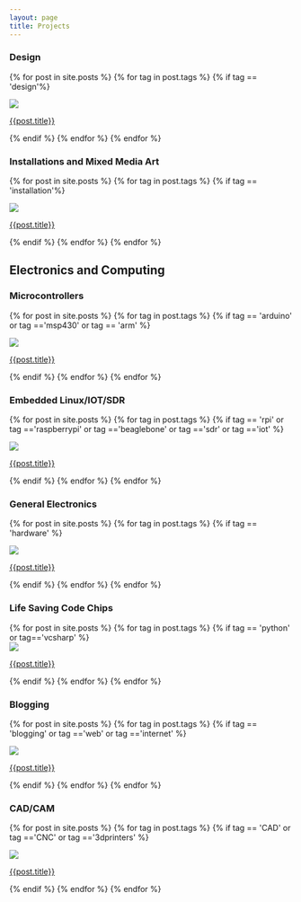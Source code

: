 ```yaml
---
layout: page
title: Projects
---
```


<div class="projects">
<h3>Design</h3>

  {% for post in site.posts %}
  {% for tag in post.tags %}
  {% if tag == 'design'%}
 <div class="project">
 <a href="{{post.url}}">
 <img src="http://res.cloudinary.com/indiantinker/image/fetch/w_200,h_200,c_fill,g_auto/{{post.image}}">
 <p>
 {{post.title}}
 </p></a>
 </div>

  {% endif %}
  {% endfor %}
  {% endfor %}
</div>

<div class="projects">
<h3>Installations and Mixed Media Art</h3>

  {% for post in site.posts %}
  {% for tag in post.tags %}
  {% if tag == 'installation'%}
 <div class="project">
 <a href="{{post.url}}">
 <img src="http://res.cloudinary.com/indiantinker/image/fetch/w_200,h_200,c_fill,g_auto/{{post.image}}">
 <p>
 {{post.title}}
 </p></a>
 </div>

  {% endif %}
  {% endfor %}
  {% endfor %}
</div>

<h2>Electronics and Computing</h2>
<div class="projects">
<h3>Microcontrollers</h3>

  {% for post in site.posts %}
  {% for tag in post.tags %}
  {% if tag == 'arduino' or tag =='msp430' or tag == 'arm' %}
 <div class="project">
 <a href="{{post.url}}">
 <img src="http://res.cloudinary.com/indiantinker/image/fetch/w_200,h_200,c_fill,g_auto/{{post.image}}">
 <p>
 {{post.title}}
 </p></a>
 </div>

  {% endif %}
  {% endfor %}
  {% endfor %}
</div>
<div class="projects">
<h3>Embedded Linux/IOT/SDR</h3>

  {% for post in site.posts %}
  {% for tag in post.tags %}
  {% if tag == 'rpi' or tag =='raspberrypi' or tag =='beaglebone' or tag =='sdr' or tag =='iot' %}
   <div class="project">
 <a href="{{post.url}}">
 <img src="http://res.cloudinary.com/indiantinker/image/fetch/w_200,h_200,c_fill,g_auto/{{post.image}}">
 <p>
 {{post.title}}
 </p></a>
 </div>
	
  {% endif %}
  {% endfor %}
  {% endfor %}
</div>
<div class="projects">
<h3>General Electronics</h3>

  {% for post in site.posts %}
  {% for tag in post.tags %}
  {% if tag == 'hardware' %}
   <div class="project">
 <a href="{{post.url}}">
 <img src="http://res.cloudinary.com/indiantinker/image/fetch/w_200,h_200,c_fill,g_auto/{{post.image}}">
 <p>
 {{post.title}}
 </p></a>
 </div>

	
  {% endif %}
  {% endfor %}
  {% endfor %}
</div>
<div class="projects">
<h3>Life Saving Code Chips</h3>
{% for post in site.posts %}
  {% for tag in post.tags %}
  {% if tag == 'python' or tag=='vcsharp' %}
   <div class="project">
 <a href="{{post.url}}">
 <img src="http://res.cloudinary.com/indiantinker/image/fetch/w_200,h_200,c_fill,g_auto/{{post.image}}">
 <p>
 {{post.title}}
 </p></a>
 </div>

	
  {% endif %}
  {% endfor %}
  {% endfor %}
</div>

<div class="projects">
<h3>Blogging</h3>

  {% for post in site.posts %}
  {% for tag in post.tags %}
  {% if tag == 'blogging' or tag =='web' or tag =='internet' %}
   <div class="project">
 <a href="{{post.url}}">
 <img src="http://res.cloudinary.com/indiantinker/image/fetch/w_200,h_200,c_fill,g_auto/{{post.image}}">
 <p>
 {{post.title}}
 </p></a>
 </div>

  {% endif %}
  {% endfor %}
  {% endfor %}
</div>


<div class="projects">
<h3>CAD/CAM</h3> 

  {% for post in site.posts %}
  {% for tag in post.tags %}
  {% if tag == 'CAD' or tag =='CNC' or tag =='3dprinters' %}
   <div class="project">
 <a href="{{post.url}}">
 <img src="http://res.cloudinary.com/indiantinker/image/fetch/w_200,h_200,c_fill,g_auto/{{post.image}}">
 <p>
 {{post.title}}
 </p></a>
 </div>
	
  {% endif %}
  {% endfor %}
  {% endfor %}

</div>







